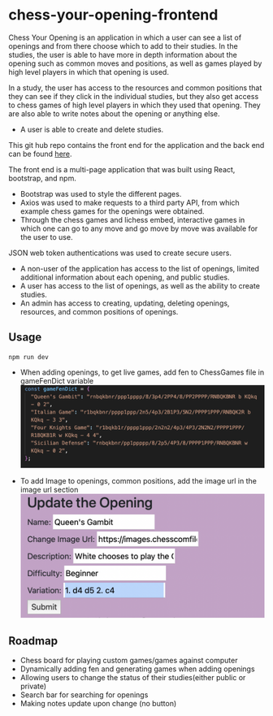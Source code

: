 # chess-your-opening-frontend

Chess Your Opening is an application in which a user can see a list of openings and from there choose which to add to their studies. In the studies, the user is able to have more in depth information about the opening such as common moves and positions, as well as games played by high level players in which that opening is used.

In a study, the user has access to the resources and common positions that they can see if they click in the individual studies, but they also get access to chess games of high level players in which they used that opening. They are also able to write notes about the opening or anything else.

- A user is able to create and delete studies.

This git hub repo contains the front end for the application and the back end can be found [here](https://github.com/avrrodriguez/chess-your-opening).

The front end is a multi-page application that was built using React, bootstrap, and npm.

- Bootstrap was used to style the different pages.
- Axios was used to make requests to a third party API, from which example chess games for the openings were obtained.
- Through the chess games and lichess embed, interactive games in which one can go to any move and go move by move was available for the user to use.

JSON web token authentications was used to create secure users.

- A non-user of the application has access to the list of openings, limited additional information about each opening, and public studies.
- A user has access to the list of openings, as well as the ability to create studies.
- An admin has access to creating, updating, deleting openings, resources, and common positions of openings.

## Usage

```
npm run dev
```

- When adding openings, to get live games, add fen to ChessGames file in gameFenDict variable
  ![screenshot](gamefen_screenshot.png)

- To add Image to openings, common positions, add the image url in the image url section
  ![screenshot](openingUpdate.png)

## Roadmap

- Chess board for playing custom games/games against computer
- Dynamically adding fen and generating games when adding openings
- Allowing users to change the status of their studies(either public or private)
- Search bar for searching for openings
- Making notes update upon change (no button)

